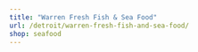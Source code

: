 ```yaml
---
title: "Warren Fresh Fish & Sea Food"
url: /detroit/warren-fresh-fish-and-sea-food/
shop: seafood
---
```

